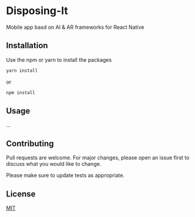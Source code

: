 # Disposing-It
Mobile app basd on AI &amp; AR frameworks for React Native

## Installation

Use the npm or yarn to install the packages

```bash
yarn install
```

or

```bash
npm install
```

## Usage

...

## Contributing
Pull requests are welcome. For major changes, please open an issue first to discuss what you would like to change.

Please make sure to update tests as appropriate.

## License
[MIT](https://choosealicense.com/licenses/mit/)
